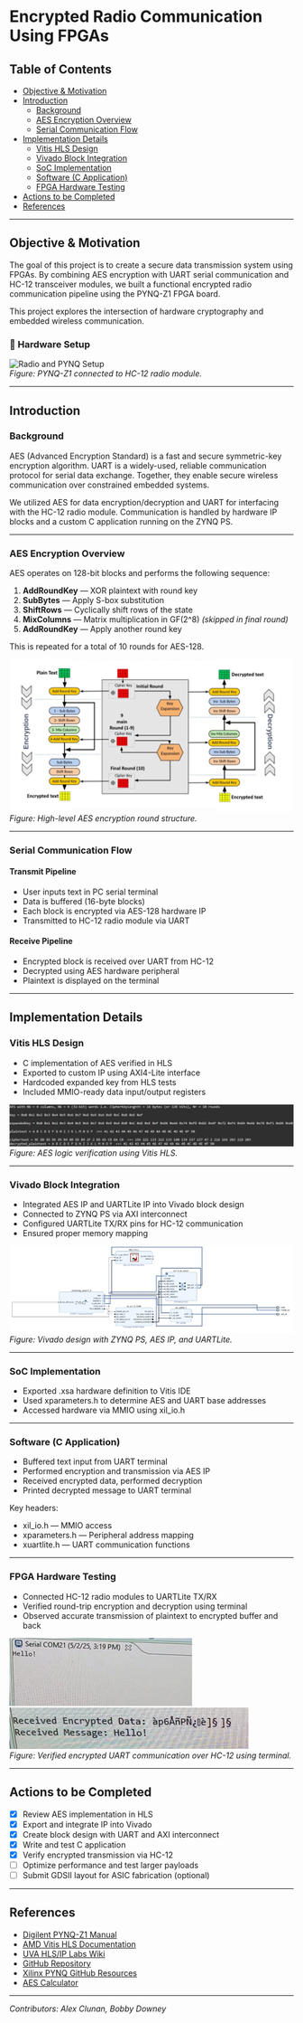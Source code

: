 # Encrypted Radio Communication Using FPGAs

## Table of Contents
- [Objective & Motivation](#objective--motivation)  
- [Introduction](#introduction)  
  - [Background](#background)  
  - [AES Encryption Overview](#aes-encryption-overview)  
  - [Serial Communication Flow](#serial-communication-flow)  
- [Implementation Details](#implementation-details)  
  - [Vitis HLS Design](#vitis-hls-design)  
  - [Vivado Block Integration](#vivado-block-integration)  
  - [SoC Implementation](#soc-implementation)  
  - [Software (C Application)](#software-c-application)  
  - [FPGA Hardware Testing](#fpga-hardware-testing)  
- [Actions to be Completed](#actions-to-be-completed)  
- [References](#references)

---

## Objective & Motivation

The goal of this project is to create a secure data transmission system using FPGAs. By combining AES encryption with UART serial communication and HC-12 transceiver modules, we built a functional encrypted radio communication pipeline using the PYNQ-Z1 FPGA board.

This project explores the intersection of hardware cryptography and embedded wireless communication.

### 📡 Hardware Setup

![Radio and PYNQ Setup](images/radio_pynq_setup.jpg)  
*Figure: PYNQ-Z1 connected to HC-12 radio module.*

---

## Introduction

### Background

AES (Advanced Encryption Standard) is a fast and secure symmetric-key encryption algorithm. UART is a widely-used, reliable communication protocol for serial data exchange. Together, they enable secure wireless communication over constrained embedded systems.

We utilized AES for data encryption/decryption and UART for interfacing with the HC-12 radio module. Communication is handled by hardware IP blocks and a custom C application running on the ZYNQ PS.

---

### AES Encryption Overview

AES operates on 128-bit blocks and performs the following sequence:

1. **AddRoundKey** — XOR plaintext with round key  
2. **SubBytes** — Apply S-box substitution  
3. **ShiftRows** — Cyclically shift rows of the state  
4. **MixColumns** — Matrix multiplication in GF(2^8) *(skipped in final round)*  
5. **AddRoundKey** — Apply another round key

This is repeated for a total of 10 rounds for AES-128.

![AES Encryption Flow](images/AES.jpg)  
*Figure: High-level AES encryption round structure.*

---

### Serial Communication Flow

#### Transmit Pipeline
- User inputs text in PC serial terminal
- Data is buffered (16-byte blocks)
- Each block is encrypted via AES-128 hardware IP
- Transmitted to HC-12 radio module via UART

#### Receive Pipeline
- Encrypted block is received over UART from HC-12
- Decrypted using AES hardware peripheral
- Plaintext is displayed on the terminal

---

## Implementation Details

### Vitis HLS Design

- C implementation of AES verified in HLS
- Exported to custom IP using AXI4-Lite interface
- Hardcoded expanded key from HLS tests
- Included MMIO-ready data input/output registers

![HLS Simulation](images/hls.jpg)  
*Figure: AES logic verification using Vitis HLS.*

---

### Vivado Block Integration

- Integrated AES IP and UARTLite IP into Vivado block design
- Connected to ZYNQ PS via AXI interconnect
- Configured UARTLite TX/RX pins for HC-12 communication
- Ensured proper memory mapping

![Vivado Block Design](images/block.jpg)  
*Figure: Vivado design with ZYNQ PS, AES IP, and UARTLite.*

---

### SoC Implementation

- Exported .xsa hardware definition to Vitis IDE
- Used xparameters.h to determine AES and UART base addresses
- Accessed hardware via MMIO using xil_io.h

---

### Software (C Application)

- Buffered text input from UART terminal
- Performed encryption and transmission via AES IP
- Received encrypted data, performed decryption
- Printed decrypted message to UART terminal

Key headers:
- xil_io.h — MMIO access  
- xparameters.h — Peripheral address mapping  
- xuartlite.h — UART communication functions

---

### FPGA Hardware Testing

- Connected HC-12 radio modules to UARTLite TX/RX
- Verified round-trip encryption and decryption using terminal
- Observed accurate transmission of plaintext to encrypted buffer and back

![Terminal Output](images/sent.png)  
![Terminal Output](images/received.png)  
*Figure: Verified encrypted UART communication over HC-12 using terminal.*

---

## Actions to be Completed

- [x] Review AES implementation in HLS  
- [x] Export and integrate IP into Vivado  
- [x] Create block design with UART and AXI interconnect  
- [x] Write and test C application  
- [x] Verify encrypted transmission via HC-12  
- [ ] Optimize performance and test larger payloads  
- [ ] Submit GDSII layout for ASIC fabrication (optional)

---

## References

- [Digilent PYNQ-Z1 Manual](https://digilent.com/reference/programmable-logic/pynq-z1/reference-manual)  
- [AMD Vitis HLS Documentation](https://docs.amd.com/r/2024.1-English/ug1399-vitis-hls/pragma-HLS-expression_balance)  
- [UVA HLS/IP Labs Wiki](http://venividiwiki.ee.virginia.edu/mediawiki/index.php/ToolsXilinxLabsRTLHLSAES)  
- [GitHub Repository](https://github.com/hplp/2025-fpga-design-projects-EncryptedRadio)  
- [Xilinx PYNQ GitHub Resources](https://github.com/Xilinx/PYNQ)  
- [AES Calculator](https://testprotect.com/appendix/AEScalc)

---

*Contributors: Alex Clunan, Bobby Downey*